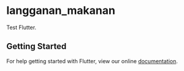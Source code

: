 # langganan_makanan

Test Flutter.

## Getting Started

For help getting started with Flutter, view our online
[documentation](https://flutter.io/).
